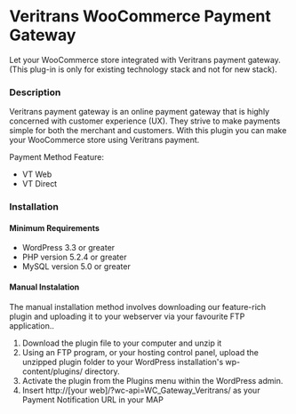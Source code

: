 Veritrans WooCommerce Payment Gateway
=====================================

Let your WooCommerce store integrated with Veritrans payment gateway. (This plug-in is only for existing technology stack and not for new stack).

### Description

Veritrans payment gateway is an online payment gateway that is highly concerned with customer experience (UX). They strive to make payments simple for both the merchant and customers. With this plugin you can make your WooCommerce store using Veritrans payment.

Payment Method Feature:

- VT Web
- VT Direct

### Installation

#### Minimum Requirements

* WordPress 3.3 or greater
* PHP version 5.2.4 or greater
* MySQL version 5.0 or greater

#### Manual Instalation

The manual installation method involves downloading our feature-rich plugin and uploading it to your webserver via your favourite FTP application..

1. Download the plugin file to your computer and unzip it
2. Using an FTP program, or your hosting control panel, upload the unzipped plugin folder to your WordPress installation's wp-content/plugins/ directory.
3. Activate the plugin from the Plugins menu within the WordPress admin.
4. Insert http://[your web]/?wc-api=WC_Gateway_Veritrans/ as your Payment Notification URL in your MAP
